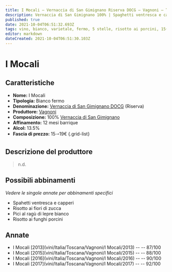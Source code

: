 ```yaml
---
title: I Mocali – Vernaccia di San Gimignano Riserva DOCG – Vagnoni – Toscana (IT) – 15🠒19€ – 3★-5★
description: Vernaccia di San Gimignano 100% | Spaghetti ventresca e capperi – Risotto ai fiori di zucca – Pici al ragù di lepre bianco – Risotto ai porcini
published: true
date: 2021-10-04T06:51:32.693Z
tags: vino, bianco, varietale, fermo, 5 stelle, risotto ai porcini, 15🠒19€, spaghetti ventresca e capperi, risotto ai fiori di zucca, pici al ragù di lepre bianco
editor: markdown
dateCreated: 2021-10-04T06:51:30.103Z
---
```


# I Mocali

## Caratteristiche
- **Nome:** I Mocali
- **Tipologia:** Bianco fermo
- **Denominazione:** [Vernaccia di San Gimignano DOCG](/denominazioni/Italia/Toscana/DOCG/Vernaccia-di-San-Gimignano) (Riserva)
- **Produttore:** [Vagnoni](/produttori/Italia/Toscana/Vagnoni) 
- **Composizione:** 100% [Vernaccia di San Gimignano](/vitigni/Italia/bacca-bianca/vernaccia-di-san-gimignano)
- **Affinamento:** 12 mesi barrique 
- **Alcol:** 13.5%
- **Fascia di prezzo:** 15🠒19€
{.grid-list}

## Descrizione del produttore

> n.d.


## Possibili abbinamenti
*Vedere le singole annate per abbinamenti specifici*

- Spahetti ventresca e capperi
- Risotto ai fiori di zucca
- Pici al ragù di lepre bianco
- Risotto ai funghi porcini

## Annate

- I Mocali [2013](vini/Italia/Toscana/Vagnoni/I Mocali/2013) -- <span class="star-3"></span> -- 87/100
- I Mocali [2015](vini/Italia/Toscana/Vagnoni/I Mocali/2015) -- <span class="star-3"></span> -- 88/100
- I Mocali [2016](vini/Italia/Toscana/Vagnoni/I Mocali/2016) -- <span class="star-4"></span> -- 90/100
- I Mocali [2017](vini/Italia/Toscana/Vagnoni/I Mocali/2017) -- <span class="star-5"></span> -- 92/100